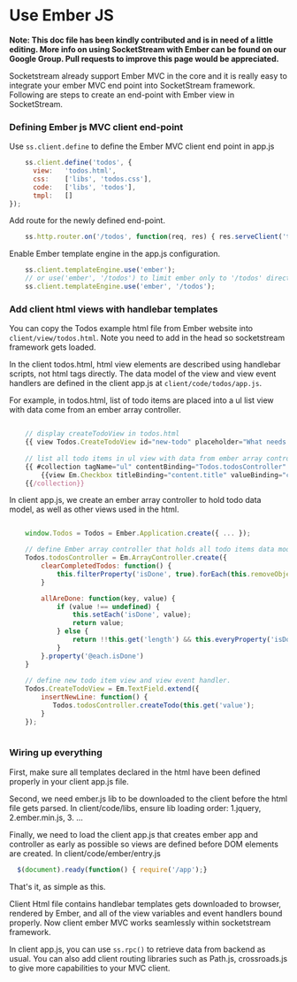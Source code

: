 # Use Ember JS

**Note: This doc file has been kindly contributed and is in need of a little editing. More info on using SocketStream with Ember can be found on our Google Group. Pull requests to improve this page would be appreciated.**


Socketstream already support Ember MVC in the core and it is really easy to integrate your ember MVC end point into SocketStream framework.
Following are steps to create an end-point with Ember view in SocketStream.

### Defining Ember js MVC client end-point

Use `ss.client.define` to define the Ember MVC client end point in app.js
``` javascript
	ss.client.define('todos', {
 	  view:   'todos.html',
	  css:    ['libs', 'todos.css'],
	  code:   ['libs', 'todos'],
	  tmpl:   []
});
```

Add route for the newly defined end-point.

``` javascript
	ss.http.router.on('/todos', function(req, res) { res.serveClient('todos');}
```

Enable Ember template engine in the app.js configuration.

``` javascript
	ss.client.templateEngine.use('ember'); 
	// or use('ember', '/todos') to limit ember only to '/todos' directory.
	ss.client.templateEngine.use('ember', '/todos'); 
```

### Add client html views with handlebar templates

You can copy the Todos example html file from Ember website into `client/view/todos.html`.
Note you need to add <SocketStream>  in the head so socketstream framework gets loaded.

In the client todos.html, html view elements are described using handlebar scripts, not html tags directly.
The data model of the view and view event handlers are defined in the client app.js at `client/code/todos/app.js`.

For example, in todos.html, list of todo items are placed into a ul list view with data come from an ember array controller.

``` javascript

	// display createTodoView in todos.html
    {{ view Todos.CreateTodoView id="new-todo" placeholder="What needs to be done?"}}
    
    // list all todo items in ul view with data from ember array controller.
    {{ #collection tagName="ul" contentBinding="Todos.todosController" itemClassBinding="content.isDone"}}
        {{view Em.Checkbox titleBinding="content.title" valueBinding="content.isDone"}}
    {{/collection}}
```

In client app.js, we create an ember array controller to hold todo data model, as well as other views used in the html.

``` javascript

    window.Todos = Todos = Ember.Application.create({ ... });

	// define Ember array controller that holds all todo items data model. 
    Todos.todosController = Em.ArrayController.create({
        clearCompletedTodos: function() { 
            this.filterProperty('isDone', true).forEach(this.removeObject, this);
        }

        allAreDone: function(key, value) {
            if (value !== undefined) {
                this.setEach('isDone', value);
                return value;
            } else {
                return !!this.get('length') && this.everyProperty('isDone', true);
            }
        }.property('@each.isDone')
    }
    
    // define new todo item view and view event handler.
    Todos.CreateTodoView = Em.TextField.extend({
	    insertNewLine: function() {
           Todos.todosController.createTodo(this.get('value');
        }
    });
    
```

### Wiring up everything

First, make sure all templates declared in the html have been defined properly in your client app.js file.

Second, we need ember.js lib to be downloaded to the client before the html file gets parsed.
In client/code/libs, ensure lib loading order: 1.jquery, 2.ember.min.js, 3. ...

Finally, we need to load the client app.js that creates ember app and controller as early as possible so views are defined before DOM elements are created.
In client/code/ember/entry.js

``` javascript
  $(document).ready(function() { require('/app');}
```

That's it, as simple as this. 

Client Html file contains handlebar templates gets downloaded to browser, rendered by Ember, and all of the view variables and event handlers bound properly. 
Now client ember MVC works seamlessly within socketstream framework.

In client app.js, you can use `ss.rpc()` to retrieve data from backend as usual.
You can also add client routing libraries such as Path.js, crossroads.js to give more capabilities to your MVC client.
